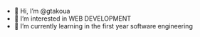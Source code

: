 - 👋 Hi, I’m @gtakoua
- 👀 I’m interested in WEB DEVELOPMENT
- 🌱 I’m currently learning in the first year software engineering

<!---
gtakoua/gtakoua is a ✨ special ✨ repository because its `README.md` (this file) appears on your GitHub profile.
You can click the Preview link to take a look at your changes.
--->
